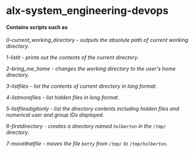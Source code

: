 # alx-system_engineering-devops #
#### Contains scripts such as ####
*0-current_working_directory - outputs the absolute path of current working directory*.

*1-listit - prints out the contents of the current directory*.

*2-bring_me_home - changes the working directory to the user's home directory*.

*3-listfiles - list the contents of current directory in long format*.

*4-listmorefiles - list hidden files in long format*.

*5-listfilesdigitonly - list the directory contents including hidden files and numerical user and group IDs displayed*.

*6-firstdirectory - creates a directory named `holberton` in the `/tmp/` directory*.

*7-movethatfile - moves the file `betty` from `/tmp/` to `/tmp/holberton`*.
